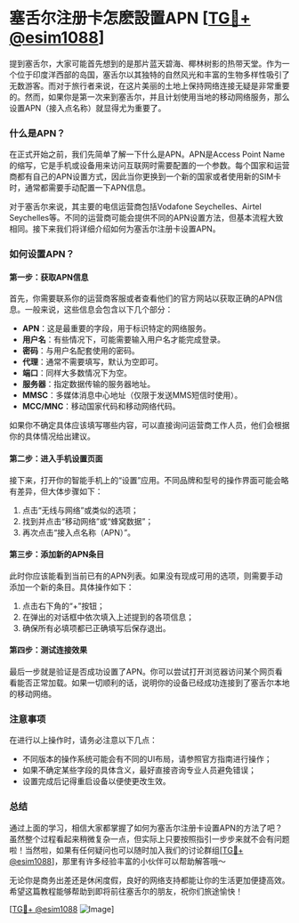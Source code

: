 # 塞舌尔注册卡怎麽設置APN [[TG💪+ @esim1088](https://t.me/s/esim1088)]

提到塞舌尔，大家可能首先想到的是那片蓝天碧海、椰林树影的热带天堂。作为一个位于印度洋西部的岛国，塞舌尔以其独特的自然风光和丰富的生物多样性吸引了无数游客。而对于旅行者来说，在这片美丽的土地上保持网络连接无疑是非常重要的。然而，如果你是第一次来到塞舌尔，并且计划使用当地的移动网络服务，那么设置APN（接入点名称）就显得尤为重要了。

### 什么是APN？

在正式开始之前，我们先简单了解一下什么是APN。APN是Access Point Name的缩写，它是手机或设备用来访问互联网时需要配置的一个参数。每个国家和运营商都有自己的APN设置方式，因此当你更换到一个新的国家或者使用新的SIM卡时，通常都需要手动配置一下APN信息。

对于塞舌尔来说，其主要的电信运营商包括Vodafone Seychelles、Airtel Seychelles等。不同的运营商可能会提供不同的APN设置方法，但基本流程大致相同。接下来我们将详细介绍如何为塞舌尔注册卡设置APN。

### 如何设置APN？

#### 第一步：获取APN信息

首先，你需要联系你的运营商客服或者查看他们的官方网站以获取正确的APN信息。一般来说，这些信息会包含以下几个部分：

- **APN**：这是最重要的字段，用于标识特定的网络服务。
- **用户名**：有些情况下，可能需要输入用户名才能完成登录。
- **密码**：与用户名配套使用的密码。
- **代理**：通常不需要填写，默认为空即可。
- **端口**：同样大多数情况下为空。
- **服务器**：指定数据传输的服务器地址。
- **MMSC**：多媒体消息中心地址（仅限于发送MMS短信时使用）。
- **MCC/MNC**：移动国家代码和移动网络代码。

如果你不确定具体应该填写哪些内容，可以直接询问运营商工作人员，他们会根据你的具体情况给出建议。

#### 第二步：进入手机设置页面

接下来，打开你的智能手机上的“设置”应用。不同品牌和型号的操作界面可能会略有差异，但大体步骤如下：

1. 点击“无线与网络”或类似的选项；
2. 找到并点击“移动网络”或“蜂窝数据”；
3. 再次点击“接入点名称（APN）”。

#### 第三步：添加新的APN条目

此时你应该能看到当前已有的APN列表。如果没有现成可用的选项，则需要手动添加一个新的条目。具体操作如下：

1. 点击右下角的“+”按钮；
2. 在弹出的对话框中依次填入上述提到的各项信息；
3. 确保所有必填项都已正确填写后保存退出。

#### 第四步：测试连接效果

最后一步就是验证是否成功设置了APN。你可以尝试打开浏览器访问某个网页看看能否正常加载。如果一切顺利的话，说明你的设备已经成功连接到了塞舌尔本地的移动网络。

### 注意事项

在进行以上操作时，请务必注意以下几点：

- 不同版本的操作系统可能会有不同的UI布局，请参照官方指南进行操作；
- 如果不确定某些字段的具体含义，最好直接咨询专业人员避免错误；
- 设置完成后记得重启设备以便使更改生效。

### 总结

通过上面的学习，相信大家都掌握了如何为塞舌尔注册卡设置APN的方法了吧？虽然整个过程看起来稍微复杂一点，但实际上只要按照指引一步步来就不会有问题啦！当然啦，如果有任何疑问也可以随时加入我们的讨论群组[[TG💪+ @esim1088](https://t.me/s/esim1088)]，那里有许多经验丰富的小伙伴可以帮助解答哦～

无论你是商务出差还是休闲度假，良好的网络支持都能让你的生活更加便捷高效。希望这篇教程能够帮助到即将前往塞舌尔的朋友，祝你们旅途愉快！

[[TG💪+ @esim1088](https://t.me/s/esim1088) ![Image](https://i.postimg.cc/4NQfJmqS/Snipaste-2025-05-13-00-14-12.png)]